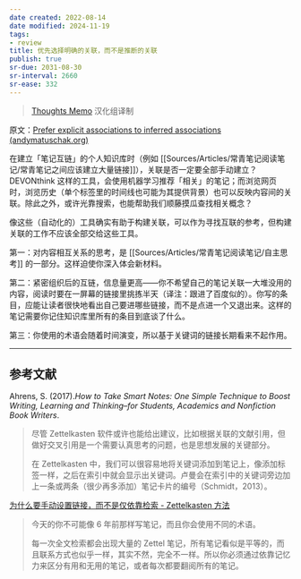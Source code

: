 ```yaml
---
date created: 2022-08-14
date modified: 2024-11-19
tags:
- review
title: 优先选择明确的关联，而不是推断的关联
publish: true
sr-due: 2031-08-30
sr-interval: 2660
sr-ease: 332
---
```

> [Thoughts Memo](https://paratranz.cn/projects/3131) 汉化组译制

原文：[Prefer explicit associations to inferred associations (andymatuschak.org)](https://notes.andymatuschak.org/z4RjXweCWNTdmHUFJpDCPmWVnwBEDbKviu9QJ)

在建立「笔记互链」的个人知识库时（例如 [[Sources/Articles/常青笔记阅读笔记/常青笔记之间应该建立大量链接]]），关联是否一定要全部手动建立？DEVONthink 这样的工具，会使用机器学习推荐「相关」的笔记；而浏览网页时，浏览历史（单个标签里的时间线也可能为其提供背景）也可以反映内容间的关联。除此之外，或许光靠搜索，也能帮助我们顺藤摸瓜查找相关概念？

像这些（自动化的）工具确实有助于构建关联，可以作为寻找互联的参考，但构建关联的工作不应该全部交给这些工具。

第一：对内容相互关系的思考，是 [[Sources/Articles/常青笔记阅读笔记/自主思考]] 的一部分。这样迫使你深入体会新材料。

第二：紧密组织后的互链，信息量更高——你不希望自己的笔记关联一大堆没用的内容，阅读时要在一屏幕的链接里挑拣半天（译注：跟进了百度似的）。你写的条目，应能让读者很快地看出自己要进哪些链接，而不是点进一个又退出来。这样的笔记需要你记住知识库里所有的条目到底谈了什么。

第三：你使用的术语会随着时间演变，所以基于关键词的链接长期看来不起作用。

___

## 参考文献

Ahrens, S. (2017).*How to Take Smart Notes: One Simple Technique to Boost Writing, Learning and Thinking–for Students, Academics and Nonfiction Book Writers*.

> 尽管 Zettelkasten 软件或许也能给出建议，比如根据关联的文献引用，但做好交叉引用是一个需要认真思考的问题，也是思想发展的关键部分。
>
> 在 Zettelkasten 中，我们可以很容易地将关键词添加到笔记上，像添加标签一样，之后在索引中就会显示出关键词。卢曼会在索引中的关键词旁边加上一条或两条（很少再多添加）笔记卡片的编号（Schmidt，2013）。

[为什么要手动设置链接，而不是仅依靠检索 - Zettelkasten 方法](https://zettelkasten.de/posts/search-alone-is-not-enough/)

> 今天的你不可能像 6 年前那样写笔记，而且你会使用不同的术语。
>
> 每一次全文检索都会出现大量的 Zettel 笔记，所有笔记看似是平等的，而且联系方式也似乎一样，其实不然，完全不一样。所以你必须通过依靠记忆力来区分有用和无用的笔记，或者每次都要翻阅所有的笔记。